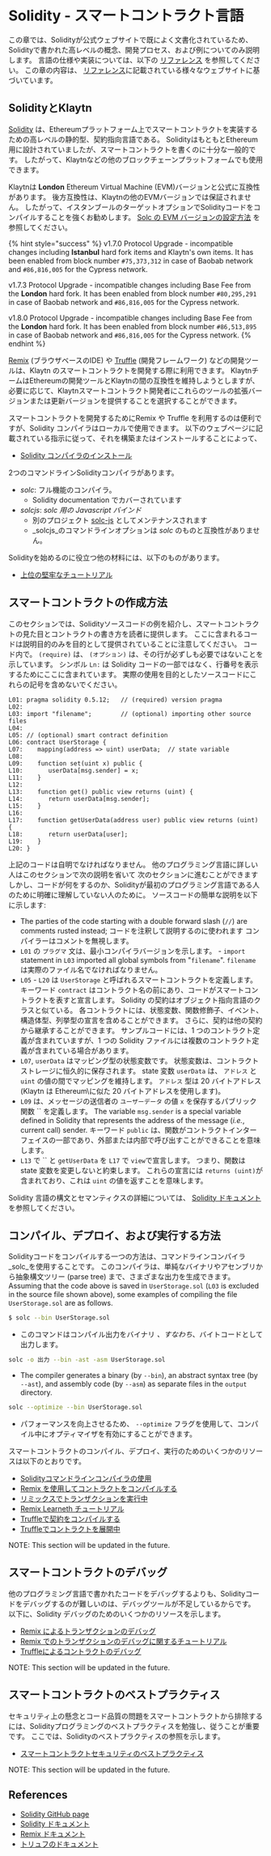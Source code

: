 # Solidity - スマートコントラクト言語 <a id="solidity-smart-contract-language"></a>

この章では、Solidityが公式ウェブサイトで既によく文書化されているため、Solidityで書かれた高レベルの概念、開発プロセス、および例についてのみ説明します。 言語の仕様や実装については、以下の [リファレンス](#references) を参照してください。 この章の内容は、 [リファレンス](#references)に記載されている様々なウェブサイトに基づいています。

## SolidityとKlaytn <a id="solidity-and-klaytn"></a>

[Solidity](https://github.com/ethereum/solidity) は、Ethereumプラットフォーム上でスマートコントラクトを実装するための高レベルの静的型、契約指向言語である。 SolidityはもともとEthereum用に設計されていましたが、スマートコントラクトを書くのに十分な一般的です。 したがって、Klaytnなどの他のブロックチェーンプラットフォームでも使用できます。

Klaytnは **London** Ethereum Virtual Machine (EVM)バージョンと公式に互換性があります。 後方互換性は、Klaytnの他のEVMバージョンでは保証されません。 したがって、イスタンブールのターゲットオプションでSolidityコードをコンパイルすることを強くお勧めします。 [Solc の EVM バージョンの設定方法](https://solidity.readthedocs.io/en/latest/using-the-compiler.html#setting-the-evm-version-to-target) を参照してください。

{% hint style="success" %}
v1.7.0 Protocol Upgrade - incompatible changes including **Istanbul** hard fork items and Klaytn's own items. It has been enabled from block number `#75,373,312` in case of Baobab network and `#86,816,005` for the Cypress network.

v1.7.3 Protocol Upgrade - incompatible changes including Base Fee from the **London** hard fork. It has been enabled from block number `#80,295,291` in case of Baobab network and `#86,816,005` for the Cypress network.

v1.8.0 Protocol Upgrade - incompatible changes including Base Fee from the **London** hard fork. It has been enabled from block number `#86,513,895` in case of Baobab network and `#86,816,005` for the Cypress network.
{% endhint %}

[Remix](https://remix.ethereum.org/) \(ブラウザベースのIDE\) や [Truffle](https://github.com/trufflesuite/truffle) \(開発フレームワーク\) などの開発ツールは、Klaytn のスマートコントラクトを開発する際に利用できます。 KlaytnチームはEthereumの開発ツールとKlaytnの間の互換性を維持しようとしますが、必要に応じて、Klaytnスマートコントラクト開発者にこれらのツールの拡張バージョンまたは更新バージョンを提供することを選択することができます。

スマートコントラクトを開発するためにRemix や Truffle を利用するのは便利ですが、Solidity コンパイラはローカルで使用できます。 以下のウェブページに記載されている指示に従って、それを構築またはインストールすることによって、

* [Solidity コンパイラのインストール](https://docs.soliditylang.org/en/latest/installing-solidity.html)

2つのコマンドラインSolidityコンパイラがあります。

* _solc_: フル機能のコンパイラ。
  * Solidity documentation でカバーされています
* _solcjs_: _solc 用の Javascript バインド_
  * 別のプロジェクト [solc-js](https://github.com/ethereum/solc-js) としてメンテナンスされます
  * _solcjs_のコマンドラインオプションは _solc_ のものと互換性がありません。

Solidityを始めるのに役立つ他の材料には、以下のものがあります。

* [上位の堅牢なチュートリアル](https://medium.com/coinmonks/top-solidity-tutorials-4e7adcacced8)

## スマートコントラクトの作成方法 <a id="how-to-write-a-smart-contract"></a>

このセクションでは、Solidityソースコードの例を紹介し、スマートコントラクトの見た目とコントラクトの書き方を読者に提供します。 ここに含まれるコードは説明目的のみを目的として提供されていることに注意してください。 コード内で。 `(require)` は、 `(オプション)` は、その行が必ずしも必要ではないことを示しています。 シンボル `Ln:` は Solidity コードの一部ではなく、行番号を表示するためにここに含まれています。 実際の使用を目的としたソースコードにこれらの記号を含めないでください。

```text
L01: pragma solidity 0.5.12;   // (required) version pragma
L02:
L03: import "filename";        // (optional) importing other source files
L04:
L05: // (optional) smart contract definition
L06: contract UserStorage {
L07:    mapping(address => uint) userData;  // state variable
L08:
L09:    function set(uint x) public {
L10:       userData[msg.sender] = x;
L11:    }
L12:
L13:    function get() public view returns (uint) {
L14:       return userData[msg.sender];
L15:    }
L16:
L17:    function getUserData(address user) public view returns (uint) {
L18:       return userData[user];
L19:    }
L20: }
```

上記のコードは自明でなければなりません。 他のプログラミング言語に詳しい人はこのセクションで次の説明を省いて 次のセクションに進むことができます しかし、コードが何をするのか、Solidityが最初のプログラミング言語である人のために明確に理解していない人のために。 ソースコードの簡単な説明を以下に示します:

* The parties of the code starting with a double forward slash \(`//`\) are comments rusted instead; コードを注釈して説明するのに使われます  コンパイラーはコメントを無視します。
* `L01` の `プラグマ` 文は、最小コンパイラバージョンを示します。  - `import` statement in `L03` imported all global symbols from "`filename`".  `filename` は実際のファイル名でなければなりません。
* `L05` - `L20` は `UserStorage` と呼ばれるスマートコントラクトを定義します。  キーワード `contract` はコントラクト名の前にあり、コードがスマートコントラクトを表すと宣言します。  Solidity の契約はオブジェクト指向言語のクラスと似ている。  各コントラクトには、状態変数、関数修飾子、イベント、構造体型、列挙型の宣言を含めることができます。  さらに、契約は他の契約から継承することができます。  サンプルコードには、1 つのコントラクト定義が含まれていますが、1 つの Solidity ファイルには複数のコントラクト定義が含まれている場合があります。
* `L07`, `userData` はマッピング型の状態変数です。  状態変数は、コントラクトストレージに恒久的に保存されます。  state 変数 `userData` は、 `アドレス` と `uint` の値の間でマッピングを維持します。  `アドレス` 型は 20 バイトアドレス \(Klaytn は Ethereum\に似た 20 バイトアドレスを使用します)。
* `L09` は、メッセージの送信者の `ユーザーデータ` の値 `x` を保存するパブリック関数 `` を定義します。  The variable `msg.sender` is a special variable defined in Solidity that represents the address of the message \(_i.e._, current call\) sender.  キーワード `public` は、関数がコントラクトインターフェイスの一部であり、外部または内部で呼び出すことができることを意味します。
* `L13` で `` と `getUserData` を `L17` で `view`で宣言します。 つまり、関数は state 変数を変更しないと約束します。  これらの宣言には `returns (uint)`が含まれており、これは `uint` の値を返すことを意味します。

Solidity 言語の構文とセマンティクスの詳細については、 [Solidity ドキュメント](https://docs.soliditylang.org/) を参照してください。

## コンパイル、デプロイ、および実行する方法 <a id="how-to-compile-deploy-and-execute"></a>

Solidityコードをコンパイルする一つの方法は、コマンドラインコンパイラ _solc_を使用することです。 このコンパイラは、単純なバイナリやアセンブリから抽象構文ツリー \(parse tree\) まで、さまざまな出力を生成できます。 Assuming that the code above is saved in `UserStorage.sol` \(`L03` is excluded in the source file shown above\), some examples of compiling the file `UserStorage.sol` are as follows.

```bash
$ solc --bin UserStorage.sol
```

* このコマンドはコンパイル出力をバイナリ _、すなわち_、バイトコードとして出力します。

```bash
solc -o 出力 --bin -ast -asm UserStorage.sol
```

* The compiler generates a binary \(by `--bin`\), an abstract syntax tree \(by `--ast`\), and assembly code \(by `--asm`\) as separate files in the `output` directory.

```bash
solc --optimize --bin UserStorage.sol
```

* パフォーマンスを向上させるため、 `--optimize` フラグを使用して、コンパイル中にオプティマイザを有効にすることができます。

スマートコントラクトのコンパイル、デプロイ、実行のためのいくつかのリソースは以下のとおりです。

* [Solidityコマンドラインコンパイラの使用](https://docs.soliditylang.org/en/latest/using-the-compiler.html)
* [Remix を使用してコントラクトをコンパイルする](https://remix-ide.readthedocs.io/en/stable/compile.html)
* [リミックスでトランザクションを実行中](https://remix-ide.readthedocs.io/en/stable/run.html)
* [Remix Learneth チュートリアル](https://remix-ide.readthedocs.io/en/latest/remix_tutorials_learneth.html)
* [Truffleで契約をコンパイルする](https://trufflesuite.com/docs/truffle/getting-started/compiling-contracts)
* [Truffleでコントラクトを展開中](https://trufflesuite.com/docs/truffle/getting-started/running-migrations)

NOTE: This section will be updated in the future.

## スマートコントラクトのデバッグ <a id="debugging-smart-contracts"></a>

他のプログラミング言語で書かれたコードをデバッグするよりも、Solidityコードをデバッグするのが難しいのは、デバッグツールが不足しているからです。 以下に、Solidity デバッグのためのいくつかのリソースを示します。

* [Remix によるトランザクションのデバッグ](https://remix-ide.readthedocs.io/en/latest/debugger.html)
* [Remix でのトランザクションのデバッグに関するチュートリアル](https://remix-ide.readthedocs.io/en/latest/tutorial_debug.html)
* [Truffleによるコントラクトのデバッグ](https://trufflesuite.com/docs/truffle/getting-started/using-the-truffle-debugger/)

NOTE: This section will be updated in the future.

## スマートコントラクトのベストプラクティス <a id="smart-contract-best-practices"></a>

セキュリティ上の懸念とコード品質の問題をスマートコントラクトから排除するには、Solidityプログラミングのベストプラクティスを勉強し、従うことが重要です。 ここでは、Solidityのベストプラクティスの参照を示します。

* [スマートコントラクトセキュリティのベストプラクティス](https://github.com/ConsenSys/smart-contract-best-practices)

NOTE: This section will be updated in the future.

## References <a id="references"></a>

* [Solidity GitHub page](https://github.com/ethereum/solidity)
* [Solidity ドキュメント](https://solidity.readthedocs.io/en/latest/index.html)
* [Remix ドキュメント](https://remix-ide.readthedocs.io/en/latest/)
* [トリュフのドキュメント](https://trufflesuite.com/docs/truffle/)
